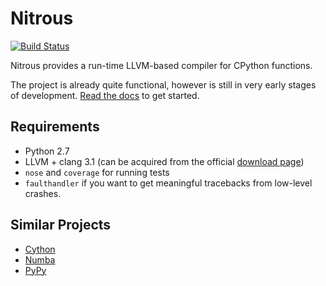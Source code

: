 Nitrous
=======

[![Build Status](https://secure.travis-ci.org/dtcaciuc/nitrous.png)](http://travis-ci.org/dtcaciuc/nitrous)

Nitrous provides a run-time LLVM-based compiler for CPython functions.

The project is already quite functional, however is still in very early stages of development. [Read the docs](http://nitrous.readthedocs.org/en/latest/) to get started.

Requirements
------------

* Python 2.7
* LLVM + clang 3.1 (can be acquired from the official [download page](http://llvm.org/releases/download.html))
* `nose` and `coverage` for running tests
* `faulthandler` if you want to get meaningful tracebacks from low-level crashes.

Similar Projects
----------------

* [Cython](http://www.cython.org)
* [Numba](https://github.com/numba/numba)
* [PyPy](http://pypy.org)
